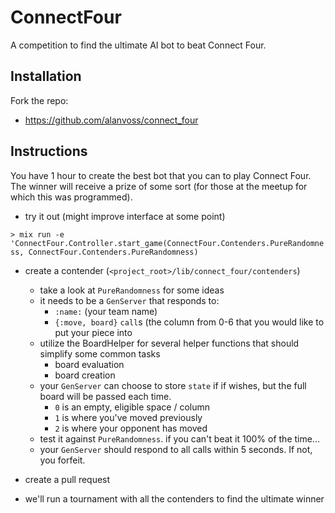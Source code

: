 # ConnectFour

A competition to find the ultimate AI bot to beat Connect Four.

## Installation

Fork the repo:

* https://github.com/alanvoss/connect_four

## Instructions

You have 1 hour to create the best bot that you can to play Connect Four.  The winner
will receive a prize of some sort (for those at the meetup for which this was programmed).

* try it out (might improve interface at some point)

`> mix run -e 'ConnectFour.Controller.start_game(ConnectFour.Contenders.PureRandomness, ConnectFour.Contenders.PureRandomness)`

* create a contender (`<project_root>/lib/connect_four/contenders`)
  * take a look at `PureRandomness` for some ideas
  * it needs to be a `GenServer` that responds to:
    * `:name:` (your team name)
    * `{:move, board}` `call`s (the column from 0-6 that you would like to put your piece into
  * utilize the BoardHelper for several helper functions that should simplify some common tasks
    * board evaluation
    * board creation
  * your `GenServer` can choose to store `state` if if wishes, but the full board will be passed each time.
    * `0` is an empty, eligible space / column
    * `1` is where you've moved previously
    * `2` is where your opponent has moved
  * test it against `PureRandomness`.  if you can't beat it 100% of the time...
  * your `GenServer` should respond to all calls within 5 seconds.  If not, you forfeit.

* create a pull request

* we'll run a tournament with all the contenders to find the ultimate winner
